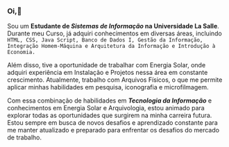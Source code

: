 ### Oi,👋
Sou um **Estudante de _Sistemas de Informação_ na Universidade La Salle**. Durante meu Curso, já adquiri conhecimentos em diversas áreas, incluindo `HTML, CSS, Java Script, Banco de Dados I, Gestão da Informação, Integração Homem-Máquina e Arquitetura da Informação e Introdução à Economia.`

Além disso, tive a oportunidade de trabalhar com Energia Solar, onde adquiri experiência em Instalação e Projetos nessa área em constante crescimento. Atualmente, trabalho com Arquivos Físicos, o que me permite aplicar minhas habilidades em pesquisa, iconografia e microfilmagem.

Com essa combinação de habilidades em ***Tecnologia da Informação*** e conhecimentos em Energia Solar e Arquivologia, estou animado para explorar todas as oportunidades que surgirem na minha carreira futura. Estou sempre em busca de novos desafios e aprendizado constante para me manter atualizado e preparado para enfrentar os desafios do mercado de trabalho.



<!--
**danielcosta04/danielcosta04** is a ✨ _special_ ✨ repository because its `README.md` (this file) appears on your GitHub profile.

Here are some ideas to get you started:

- 🔭 I’m currently working on ...
- 🌱 I’m currently learning ...
- 👯 I’m looking to collaborate on ...
- 🤔 I’m looking for help with ...
- 💬 Ask me about ...
- 📫 How to reach me: ...
- 😄 Pronouns: ...
- ⚡ Fun fact: ...
-->
